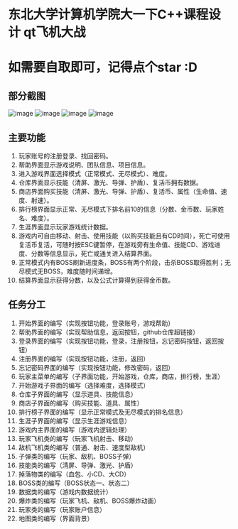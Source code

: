 # 东北大学计算机学院大一下C++课程设计 qt飞机大战

# 如需要自取即可，记得点个star :D

## 部分截图
![image](https://user-images.githubusercontent.com/38092591/145820314-996a535c-0043-4986-9610-b63b3e6454ff.png)
![image](https://user-images.githubusercontent.com/38092591/145820331-6c7e732b-6905-49e9-aca4-318c710a4d89.png)
![image](https://user-images.githubusercontent.com/38092591/145820348-0d68ab76-a33e-4238-beb1-ab8670ce604c.png)
![image](https://user-images.githubusercontent.com/38092591/145820356-30889f00-5017-4207-a47c-87dd2d910e2e.png)

## 主要功能
1.	玩家账号的注册登录、找回密码。
2.	帮助界面显示游戏说明、团队信息、项目信息。
3.	进入游戏界面选择模式（正常模式、无尽模式）、难度。
4.	仓库界面显示技能（清屏、激光、导弹、护盾）、复活币拥有数据。
5.	商店界面购买技能（清屏、激光、导弹、护盾）、复活币、属性（生命值、速度、射速）。
6.	排行榜界面显示正常、无尽模式下排名前10的信息（分数、金币数、玩家姓名、难度）。
7.	生涯界面显示玩家游戏统计数据。
8.	游戏内可自由移动、射击、使用技能（以购买技能且有CD时间），死亡可使用复活币复活，可随时按ESC键暂停，在游戏旁有生命值、技能CD、游戏进度、分数等信息显示，死亡或通关进入结算界面。
9.	正常模式内有BOSS刷新进度条，BOSS有两个阶段，击杀BOSS取得胜利；无尽模式无BOSS，难度随时间递增。
10.	结算界面显示获得分数，以及公式计算得到获得金币数。


## 任务分工
1.	开始界面的编写（实现按钮功能，登录账号，游戏帮助）
2.	帮助界面的编写（实现帮助信息，返回按钮，github仓库超链接）
3.	登录界面的编写（实现按钮功能，登录，注册按钮，忘记密码按钮，返回按钮）
4.	注册界面的编写（实现按钮功能，注册，返回）
5.	忘记密码界面的编写（实现按钮功能，修改密码，返回）
6.	玩家主菜单的编写（子界面功能，开始游戏，仓库，商店，排行榜，生涯）
7.	开始游戏子界面的编写（选择难度，选择模式）
8.	仓库子界面的编写（显示道具、技能信息）
9.	商店子界面的编写（购买技能、道具、属性）
10.	排行榜子界面的编写（显示正常模式及无尽模式的排名信息）
11.	生涯子界面的编写（显示生涯游戏信息）
12.	游戏内主界面的编写（游戏内逻辑处理）
13.	玩家飞机类的编写（玩家飞机射击、移动）
14.	敌机飞机类的编写（普通、射击、速度型敌机）
15.	子弹类的编写（玩家、敌机、BOSS子弹）
16.	技能类的编写（清屏、导弹、激光、护盾）
17.	掉落物类的编写（血包、小CD、大CD）
18.	BOSS类的编写（BOSS状态一、状态二）
19.	数据类的编写（游戏内数据统计）
20.	爆炸类的编写（玩家飞机、敌机、BOSS爆炸动画）
21.	玩家类的编写（玩家账户信息）
22.	地图类的编写（界面背景）
